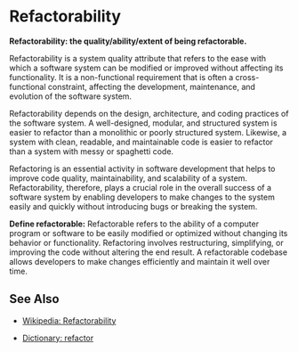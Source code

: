 # Refactorability

**Refactorability: the quality/ability/extent of being refactorable.**

<span data-chatgpt-prompt="explain refactorability (system quality attribute, cross-functional constraint, non-functional requirement)">

Refactorability is a system quality attribute that refers to the ease with which a software system can be modified or improved without affecting its functionality. It is a non-functional requirement that is often a cross-functional constraint, affecting the development, maintenance, and evolution of the software system.

Refactorability depends on the design, architecture, and coding practices of the software system. A well-designed, modular, and structured system is easier to refactor than a monolithic or poorly structured system. Likewise, a system with clean, readable, and maintainable code is easier to refactor than a system with messy or spaghetti code.

Refactoring is an essential activity in software development that helps to improve code quality, maintainability, and scalability of a system. Refactorability, therefore, plays a crucial role in the overall success of a software system by enabling developers to make changes to the system easily and quickly without introducing bugs or breaking the system.

</span>

**Define refactorable:** <span data-chatgpt-prompt="define refactorable (computers and software)">Refactorable refers to the ability of a computer program or software to be easily modified or optimized without changing its behavior or functionality. Refactoring involves restructuring, simplifying, or improving the code without altering the end result. A refactorable codebase allows developers to make changes efficiently and maintain it well over time.</span>

## See Also

* [Wikipedia: Refactorability](https://wikipedia.org/wiki/Refactorability)

* [Dictionary: refactor](https://www.dictionary.com/browse/refactor)

